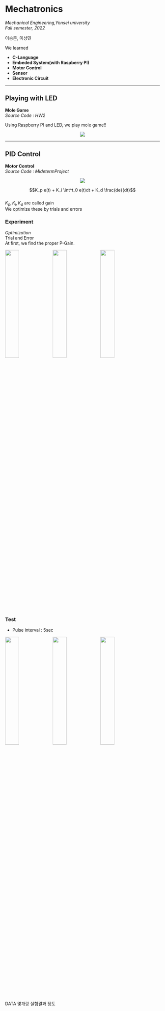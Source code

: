 # Mechatronics  
*Mechanical Engineering,Yonsei university*  
*Fall semester, 2022*  

  
이승준, 이상민

We learned 
  * **C-Language**
  * **Embeded System(with Raspberry PI)**
  * **Motor Control**
  * **Sensor**
  * **Electronic Circuit**

---
## Playing with LED
**Mole Game**  
*Source Code : HW2*  

Using Raspberry PI and LED, we play mole game!!

<p align = "center">
<img src = "https://user-images.githubusercontent.com/92682815/197863731-b70df64c-eff7-486b-b27f-7d2252508d52.gif">
</p>

---
## PID Control
**Motor Control**  
*Source Code : MidetermProject*  

<p align = "center">
<img src = "https://user-images.githubusercontent.com/92682815/197922939-996bd995-cd49-428a-98c9-ff20464ae844.png">
</p>

$$K_p e(t) + K_i \int^t_0 e(t)dt + K_d \frac{de}{dt}$$  
$K_p, K_i, K_d$ are called gain  
We optimize these by trials and errors

### Experiment  
*Optimization*  
Trial and Error  
At first, we find the proper P-Gain.  

<div>
<img src = "https://user-images.githubusercontent.com/92682815/197924284-87e98c8e-7530-4073-bff2-c1217f84aa5e.png" width=30%>
<img src = "https://user-images.githubusercontent.com/92682815/197924405-d77c4416-73cd-4be7-972f-13f958f3b9f8.png" width=30%>
<img src = "https://user-images.githubusercontent.com/92682815/197924504-2f296383-6c2f-4438-ae4a-6b2322dbfbef.png" width=30%>
</div>

### Test  
  * Pulse interval : 5sec 
<div>
<img src = "https://user-images.githubusercontent.com/92682815/197971098-1fb4cd03-58e7-4c4d-a585-fdf87f508877.png" width=30%>
<img src = "https://user-images.githubusercontent.com/92682815/197971112-238e8914-b4c1-4b62-8531-e7c391f47dc1.png" width=30%>
<img src = "https://user-images.githubusercontent.com/92682815/197971126-821da2ad-4f83-4112-beb7-d6ca57146499.png" width=30%>
</div>


DATA 몇개랑 실험결과 정도 
